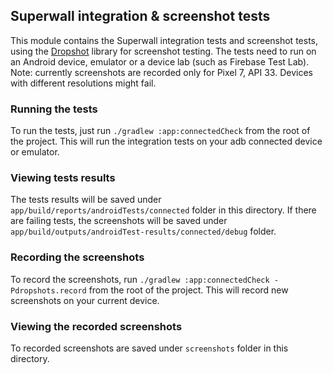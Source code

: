 ## Superwall integration & screenshot tests

This module contains the Superwall integration tests and screenshot tests, using the [Dropshot](https://github.com/dropbox/dropshots) library
for screenshot testing. The tests need to run on an Android device, emulator or a device lab (such as Firebase Test Lab).
Note: currently screenshots are recorded only for Pixel 7, API 33. Devices with different resolutions might fail.

### Running the tests

To run the tests, just run `./gradlew :app:connectedCheck` from the root of the project.
This will run the integration tests on your adb connected device or emulator.

### Viewing tests results

The tests results will be saved under `app/build/reports/androidTests/connected` folder in this directory.
If there are failing tests, the screenshots will be saved under `app/build/outputs/androidTest-results/connected/debug` folder.

### Recording the screenshots

To record the screenshots, run `./gradlew :app:connectedCheck -Pdropshots.record` from the root of the project.
This will record new screenshots on your current device.

### Viewing the recorded screenshots

To recorded screenshots are saved under `screenshots` folder in this directory.





